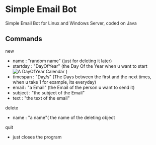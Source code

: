 # Simple Email Bot
 Simple Email Bot for Linux and Windows Server, coded on Java  

## Commands
new   
* name : "random name" (just for deleting it later)  
* startday :  "DayOfYear" (the Day Of the Year when u want to start ![A DayOfYear Calendar](https://www.esrl.noaa.gov/gmd/grad/neubrew/Calendar.jsp) )  
* timespan :   "Day/s" (The Days between the first and the next times, when u take 1 for example, its everyday)  
* email : "a Email" (the Email of the person u want to send it)     
* subject : "the subject of the Email"  
* text : "the text of the email"  

delete  
* name : "a name"( the name of the deleting object
 
quit
* just closes the program
